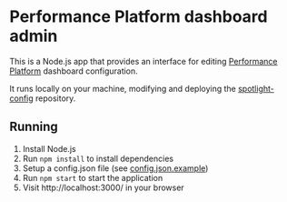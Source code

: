 # Performance Platform dashboard admin

This is a Node.js app that provides an interface for editing [Performance Platform][perfplat]
dashboard configuration.

It runs locally on your machine, modifying and deploying the [spotlight-config][] repository.

[perfplat]: https://www.gov.uk/performance
[spotlight-config]: https://github.com/alphagov/spotlight-config

## Running

1. Install Node.js
2. Run `npm install` to install dependencies
3. Setup a config.json file (see [config.json.example](config.json.example))
4. Run `npm start` to start the application
5. Visit http://localhost:3000/ in your browser
